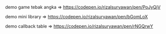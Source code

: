 demo game tebak angka => https://codepen.io/rizalsuryawan/pen/PoJyQjV

demo mini library => https://codepen.io/rizalsuryawan/pen/bGomLoX

demo callback table => https://codepen.io/rizalsuryawan/pen/rNGQrwY
